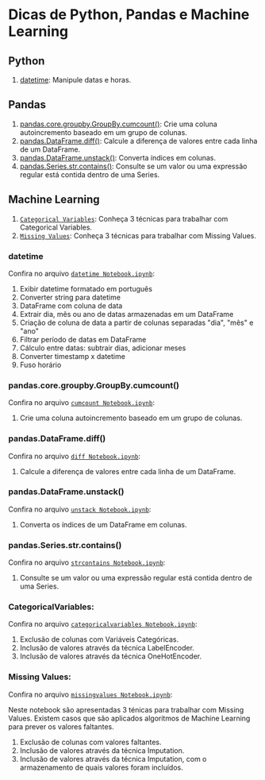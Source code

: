 ﻿# Dicas de Python, Pandas e Machine Learning
## Python
1. [datetime](#datetime): Manipule datas e horas.
## Pandas
1. [pandas.core.groupby.GroupBy.cumcount()](#cumcount): Crie uma coluna autoincremento baseado em um grupo de colunas.
2. [pandas.DataFrame.diff()](#diff): Calcule a diferença de valores entre cada linha de um DataFrame.
3. [pandas.DataFrame.unstack()](#unstack): Converta índices em colunas.
4. [pandas.Series.str.contains()](#strcontains): Consulte se um valor ou uma expressão regular está contida dentro de uma Series.
<a id="datetime"></a>
## Machine Learning
1. [`Categorical Variables`](#categoricalvariables): Conheça 3 técnicas para trabalhar com Categorical Variables.
2. [`Missing Values`](#missingvalues): Conheça 3 técnicas para trabalhar com Missing Values.
### datetime
Confira no arquivo [`datetime Notebook.ipynb`](https://github.com/hudsoncadan/python-tips/blob/master/dicas/python/datetime/datetime%20Notebook.ipynb):
1. Exibir datetime formatado em português
2. Converter string para datetime
3. DataFrame com coluna de data
4. Extrair dia, mês ou ano de datas armazenadas em um DataFrame
5. Criação de coluna de data a partir de colunas separadas "dia", "mês" e "ano"
6. Filtrar período de datas em DataFrame
7. Cálculo entre datas: subtrair dias, adicionar meses
8. Converter timestamp x datetime
9. Fuso horário
<a id="cumcount"></a>
### pandas.core.groupby.GroupBy.cumcount()
Confira no arquivo [`cumcount Notebook.ipynb`](https://github.com/hudsoncadan/python-tips/blob/master/dicas/pandas/cumcount/cumcount%20Notebook.ipynb):
<a id="diff"></a>
1. Crie uma coluna autoincremento baseado em um grupo de colunas.
### pandas.DataFrame.diff()
Confira no arquivo [`diff Notebook.ipynb`](https://github.com/hudsoncadan/python-tips/blob/master/dicas/pandas/diff/diff%20Notebook.ipynb):
1. Calcule a diferença de valores entre cada linha de um DataFrame.
<a id="unstack"></a>
### pandas.DataFrame.unstack()
Confira no arquivo [`unstack Notebook.ipynb`](https://github.com/hudsoncadan/python-tips/blob/master/dicas/pandas/unstack/unstack%20Notebook.ipynb):
1. Converta os índices de um DataFrame em colunas.
<a id="strcontains"></a>
### pandas.Series.str.contains()
Confira no arquivo [`strcontains Notebook.ipynb`](https://github.com/hudsoncadan/python-tips/blob/master/dicas/pandas/strcontains/strcontains%20Notebook.ipynb):
1. Consulte se um valor ou uma expressão regular está contida dentro de uma Series.
<a id="categoricalvariables"></a>
### CategoricalVariables:
Confira no arquivo [`categoricalvariables Notebook.ipynb`](https://github.com/hudsoncadan/python-tips/blob/master/dicas/machinelearning/categoricalvariables/categoricalvariables%20Notebook.ipynb):
1. Exclusão de colunas com Variáveis Categóricas.
2. Inclusão de valores através da técnica LabelEncoder. 
3. Inclusão de valores através da técnica OneHotEncoder.
<a id="missingvalues"></a>
### Missing Values:
Confira no arquivo [`missingvalues Notebook.ipynb`](https://github.com/hudsoncadan/python-tips/blob/master/dicas/machinelearning/missingvalues/missingvalues%20Notebook.ipynb):

Neste notebook são apresentadas 3 ténicas para trabalhar com Missing Values. Existem casos que são aplicados algoritmos de Machine Learning para prever os valores faltantes.
1. Exclusão de colunas com valores faltantes.
2. Inclusão de valores através da técnica Imputation.
3. Inclusão de valores através da técnica Imputation, com o armazenamento de quais valores foram incluídos.